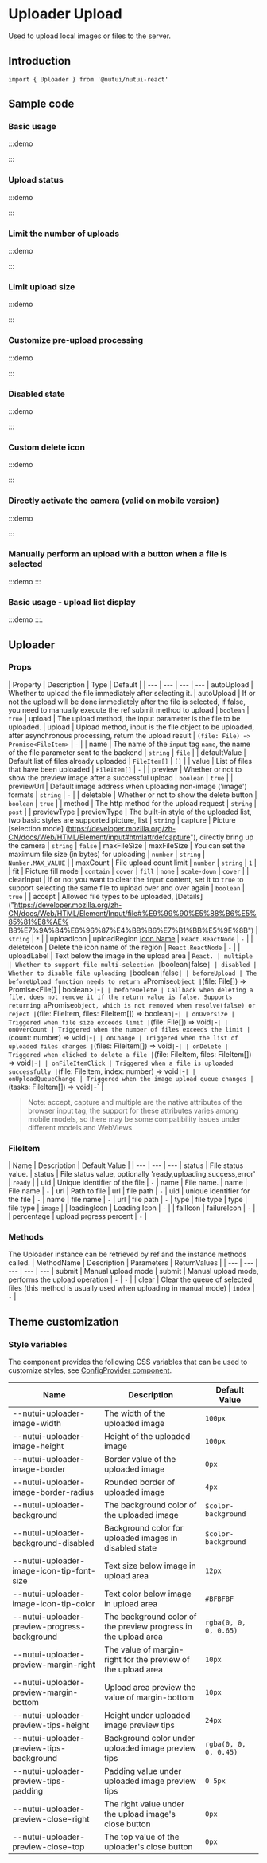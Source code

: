 # Uploader Upload

Used to upload local images or files to the server.

## Introduction

```tsx
import { Uploader } from '@nutui/nutui-react'
```

## Sample code

### Basic usage

:::demo

<CodeBlock src='h5/demo1.tsx'></CodeBlock>

:::

### Upload status

:::demo

<CodeBlock src='h5/demo2.tsx'></CodeBlock>

:::

### Limit the number of uploads

:::demo

<CodeBlock src='h5/demo3.tsx'></CodeBlock>

:::

### Limit upload size

:::demo

<CodeBlock src='h5/demo4.tsx'></CodeBlock>

:::

### Customize pre-upload processing

:::demo

<CodeBlock src='h5/demo5.tsx'></CodeBlock>

:::

### Disabled state

:::demo

<CodeBlock src='h5/demo6.tsx'></CodeBlock>

:::

### Custom delete icon

:::demo

<CodeBlock src='h5/demo7.tsx'></CodeBlock>

:::

### Directly activate the camera (valid on mobile version)

:::demo

<CodeBlock src='h5/demo8.tsx'></CodeBlock>

:::

### Manually perform an upload with a button when a file is selected

:::demo
<CodeBlock src='h5/demo9.tsx'></CodeBlock>
:::

### Basic usage - upload list display

:::demo
<CodeBlock src='h5/demo10.tsx'></CodeBlock>
:::.

## Uploader

### Props

| Property | Description | Type | Default |
| --- | --- | --- | --- | autoUpload | Whether to upload the file immediately after selecting it.
| autoUpload | If or not the upload will be done immediately after the file is selected, if false, you need to manually execute the ref submit method to upload | `boolean` | `true` | upload | The upload method, the input parameter is the file to be uploaded.
| upload | Upload method, input is the file object to be uploaded, after asynchronous processing, return the upload result | `(file: File) => Promise<FileItem>` | `-` |
| name | The name of the `input` tag `name`, the name of the file parameter sent to the backend | `string` | `file` |
| defaultValue | Default list of files already uploaded | `FileItem[]` | `[]` |
| value | List of files that have been uploaded | `FileItem[]` | `-` |
| preview | Whether or not to show the preview image after a successful upload | `boolean` | `true` |
| previewUrl | Default image address when uploading non-image ('image') formats | `string` | `-` |
| deletable | Whether or not to show the delete button | `boolean` | `true` |
| method | The http method for the upload request | `string` | `post` | | previewType
| previewType | The built-in style of the uploaded list, two basic styles are supported picture, list | `string`
| capture | Picture [selection mode] (<https://developer.mozilla.org/zh-CN/docs/Web/HTML/Element/input#htmlattrdefcapture>"), directly bring up the camera | `string` | `false` | maxFileSize
| maxFileSize | You can set the maximum file size (in bytes) for uploading | `number` \| `string` | `Number.MAX_VALUE` |
| maxCount | File upload count limit | `number` \| `string` | `1` |
| fit | Picture fill mode | `contain` \| `cover` \| `fill` \| `none` \| `scale-down` | `cover` |
| clearInput | If or not you want to clear the `input` content, set it to `true` to support selecting the same file to upload over and over again | `boolean` | `true` |
| accept | Allowed file types to be uploaded, [Details] ("<https://developer.mozilla.org/zh-CN/docs/Web/HTML/Element/Input/file#%E9%99%90%E5%88%B6%E5%85%81%E8%AE%> B8%E7%9A%84%E6%96%87%E4%BB%B6%E7%B1%BB%E5%9E%8B") | `string` | `*` |
| uploadIcon | uploadRegion <a href=“#/zh-CN/icon”>Icon Name</a> | `React.ReactNode` | `-` |
| deleteIcon | Delete the icon name of the region | `React.ReactNode` | `-` |
| uploadLabel | Text below the image in the upload area | `React.
| multiple | Whether to support file multi-selection |`boolean`|`false`|
| disabled | Whether to disable file uploading |`boolean`|`false`|
| beforeUpload | The beforeUpload function needs to return a`Promise`object |`(file: File[]) => Promise<File[] \| boolean>`|`-`|
| beforeDelete | Callback when deleting a file, does not remove it if the return value is false. Supports returning a`Promise`object, which is not removed when resolve(false) or reject |`(file: FileItem, files: FileItem[]) => boolean`|`-`|
| onOversize | Triggered when file size exceeds limit |`(file: File[]) => void`|`-`|
| onOverCount | Triggered when the number of files exceeds the limit |`(count: number) => void`|`-`|
| onChange | Triggered when the list of uploaded files changes |`(files: FileItem[]) => void`|`-`|
| onDelete | Triggered when clicked to delete a file |`(file: FileItem, files: FileItem[]) => void`|`-`|
| onFileItemClick | Triggered when a file is uploaded successfully |`(file: FileItem, index: number) => void`|`-`|
| onUploadQueueChange | Triggered when the image upload queue changes |`(tasks: FileItem[]) => void`|`-` |

> Note: accept, capture and multiple are the native attributes of the browser input tag, the support for these attributes varies among mobile models, so there may be some compatibility issues under different models and WebViews.

### FileItem

| Name | Description | Default Value |
| --- | --- | --- | status | File status value.
| status | File status value, optionally 'ready,uploading,success,error' | `ready` |
| uid | Unique identifier of the file | `-` | name | File name.
| name | File name | `-` | url | Path to file
| url | file path | `-` | uid | unique identifier for the file | `-` | name | file name | `-` | url | file path | `-` | type | file type
| type | file type | `image` |
| loadingIcon | Loading Icon | `-` |
| failIcon | failureIcon | `-` |
| percentage | upload prgress percent | `-` |

### Methods

The Uploader instance can be retrieved by ref and the instance methods called.
| MethodName | Description | Parameters | ReturnValues |
| --- | --- | --- | --- | --- | submit | Manual upload mode
| submit | Manual upload mode, performs the upload operation | `-` | `-` |
| clear | Clear the queue of selected files (this method is usually used when uploading in manual mode) | `index` | `-` |

## Theme customization

### Style variables

The component provides the following CSS variables that can be used to customize styles, see [ConfigProvider component](#/zh-CN/component/configprovider).

| Name | Description | Default Value |
| --- | --- | --- |
| \--nutui-uploader-image-width | The width of the uploaded image | `100px` |
| \--nutui-uploader-image-height | Height of the uploaded image | `100px` |
| \--nutui-uploader-image-border | Border value of the uploaded image | `0px` |
| \--nutui-uploader-image-border-radius | Rounded border of uploaded image | `4px` |
| \--nutui-uploader-background | The background color of the uploaded image | `$color-background` |
| \--nutui-uploader-background-disabled | Background color for uploaded images in disabled state | `$color-background` |
| \--nutui-uploader-image-icon-tip-font-size | Text size below image in upload area | `12px` |
| \--nutui-uploader-image-icon-tip-color | Text color below image in upload area | `#BFBFBF` |
| \--nutui-uploader-preview-progress-background | The background color of the preview progress in the upload area | `rgba(0, 0, 0, 0.65)` |
| \--nutui-uploader-preview-margin-right | The value of margin-right for the preview of the upload area | `10px` |
| \--nutui-uploader-preview-margin-bottom | Upload area preview the value of margin-bottom | `10px` |
| \--nutui-uploader-preview-tips-height | Height under uploaded image preview tips | `24px` |
| \--nutui-uploader-preview-tips-background | Background color under uploaded image preview tips | `rgba(0, 0, 0, 0.45)` |
| \--nutui-uploader-preview-tips-padding | Padding value under uploaded image preview tips | `0 5px` |
| \--nutui-uploader-preview-close-right | The right value under the upload image's close button | `0px` |
| \--nutui-uploader-preview-close-top | The top value of the uploader's close button | `0px` |
